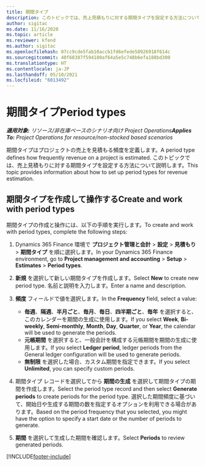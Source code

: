 ```yaml
---
title: 期間タイプ
description: このトピックでは、売上見積もりに対する期間タイプを設定する方法について説明します。
author: sigitac
ms.date: 11/16/2020
ms.topic: article
ms.reviewer: kfend
ms.author: sigitac
ms.openlocfilehash: 07cc9cde5fab10accb1fd6efede58926918f614c
ms.sourcegitcommit: 40f68387f594180af64a5e5c748b6efa188bd300
ms.translationtype: HT
ms.contentlocale: ja-JP
ms.lasthandoff: 05/10/2021
ms.locfileid: "6013492"
---
```

# <a name="period-types"></a><span data-ttu-id="abc58-103">期間タイプ</span><span class="sxs-lookup"><span data-stu-id="abc58-103">Period types</span></span>

<span data-ttu-id="abc58-104">_**適用対象:** リソース/非在庫ベースのシナリオ向け Project Operations_</span><span class="sxs-lookup"><span data-stu-id="abc58-104">_**Applies To:** Project Operations for resource/non-stocked based scenarios_</span></span>

<span data-ttu-id="abc58-105">期間タイプはプロジェクトの売上を見積もる頻度を定義します。</span><span class="sxs-lookup"><span data-stu-id="abc58-105">A period type defines how frequently revenue on a project is estimated.</span></span> <span data-ttu-id="abc58-106">このトピックでは、売上見積もりに対する期間タイプを設定する方法について説明します。</span><span class="sxs-lookup"><span data-stu-id="abc58-106">This topic provides information about how to set up period types for revenue estimation.</span></span> 

## <a name="create-and-work-with-period-types"></a><span data-ttu-id="abc58-107">期間タイプを作成して操作する</span><span class="sxs-lookup"><span data-stu-id="abc58-107">Create and work with period types</span></span>
<span data-ttu-id="abc58-108">期間タイプの作成と操作には、以下の手順を実行します。</span><span class="sxs-lookup"><span data-stu-id="abc58-108">To create and work with period types, complete the following steps:</span></span>

1. <span data-ttu-id="abc58-109">Dynamics 365 Finance 環境で **プロジェクト管理と会計** > **設定** > **見積もり** > **期間タイプ** を順に選択します。</span><span class="sxs-lookup"><span data-stu-id="abc58-109">In your Dynamics 365 Finance environment, go to **Project management and accounting** > **Setup** > **Estimates** > **Period types**.</span></span>
2. <span data-ttu-id="abc58-110">**新規** を選択して新しい期間タイプを作成します。</span><span class="sxs-lookup"><span data-stu-id="abc58-110">Select **New** to create new period type.</span></span> <span data-ttu-id="abc58-111">名前と説明を入力します。</span><span class="sxs-lookup"><span data-stu-id="abc58-111">Enter a name and description.</span></span>
3. <span data-ttu-id="abc58-112">**頻度** フィールドで値を選択します。</span><span class="sxs-lookup"><span data-stu-id="abc58-112">In the **Frequency** field, select a value:</span></span>

    - <span data-ttu-id="abc58-113">**毎週**、**隔週**、**半月ごと**、**毎月**、**毎日**、**四半期ごと**、**毎年** を選択すると、このカレンダーを期間の生成に使用します。</span><span class="sxs-lookup"><span data-stu-id="abc58-113">If you select **Week**, **Bi-weekly**, **Semi-monthly**, **Month**, **Day**, **Quarter**, or **Year**, the calendar will be used to generate the periods.</span></span> 
    - <span data-ttu-id="abc58-114">**元帳期間** を選択すると、一般会計を構成する元帳期間を期間の生成に使用します。</span><span class="sxs-lookup"><span data-stu-id="abc58-114">If you select **Ledger period**, ledger periods from the General ledger configuration will be used to generate periods.</span></span>
    - <span data-ttu-id="abc58-115">**無制限** を選択した場合、カスタム期間を指定できます。</span><span class="sxs-lookup"><span data-stu-id="abc58-115">If you select **Unlimited**, you can specify custom periods.</span></span>
4. <span data-ttu-id="abc58-116">期間タイプ レコードを選択してから **期間の生成** を選択して期間タイプの期間を作成します。</span><span class="sxs-lookup"><span data-stu-id="abc58-116">Select the period type record and then select **Generate periods** to create periods for the period type.</span></span> <span data-ttu-id="abc58-117">選択した期間頻度に基づいて、開始日や生成する期間の数を指定するオプションを利用できる場合があります。</span><span class="sxs-lookup"><span data-stu-id="abc58-117">Based on the period frequency that you selected, you might have the option to specify a start date or the number of periods to generate.</span></span>
5. <span data-ttu-id="abc58-118">**期間** を選択して生成した期間を確認します。</span><span class="sxs-lookup"><span data-stu-id="abc58-118">Select **Periods** to review generated periods.</span></span>



[!INCLUDE[footer-include](../includes/footer-banner.md)]
